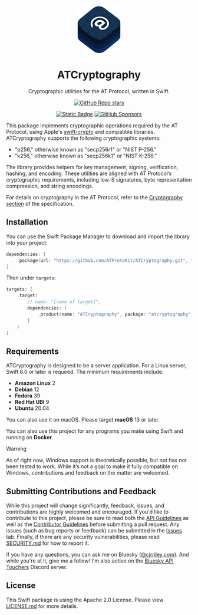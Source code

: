 <p align="center">
  <img src="https://github.com/ATProtoKit/ATCryptography/blob/main/Sources/ATCryptography/ATCryptography.docc/Resources/atcryptography_logo.png" height="128" alt="A logo for ATCryptography, which contains three stacks of rounded rectangles in an isometric top view. At the top stack, the at symbol is in a thick weight, with a pointed arrow at the tip. The background of the stack contains many 0s and 1s in a fade. The three stacks are lighter shades of blue.">
</p>

<h1 align="center">ATCryptography</h1>

<p align="center">Cryptographic utilities for the AT Protocol, written in Swift.</p>

<div align="center">

[![GitHub Repo stars](https://img.shields.io/github/stars/atprotokit/atcryptography?style=flat&logo=github)](https://github.com/ATProtoKit/ATCryptography)

</div>
<div align="center">

[![Static Badge](https://img.shields.io/badge/Follow-%40cjrriley.com-0073fa?style=flat&logo=bluesky&labelColor=%23151e27&link=https%3A%2F%2Fbsky.app%2Fprofile%2Fcjrriley.com)](https://bsky.app/profile/cjrriley.com)
[![GitHub Sponsors](https://img.shields.io/github/sponsors/masterj93?color=%23cb5f96&link=https%3A%2F%2Fgithub.com%2Fsponsors%2FMasterJ93)](https://github.com/sponsors/MasterJ93)

</div>

This package implements cryptographic operations required by the AT Protocol, using Apple's [swift-crypto](https://github.com/apple/swift-crypto) and compatible libraries.
ATCryptography supports the following cryptographic systems:
- "p256," otherwise known as "secp256r1" or "NIST P-256."
- "k256," otherwise known as "secp256k1" or "NIST K-256."

The library provides helpers for key management, signing, verification, hashing, and encoding. These utilities are aligned with AT Protocol’s cryptographic requirements, including low-S signatures, byte representation compression, and string encodings.

For details on cryptography in the AT Protocol, refer to the [Cryptography section](https://atproto.com/specs/cryptography) of the specification.

## Installation
You can use the Swift Package Manager to download and import the library into your project:
```swift
dependencies: [
    .package(url: "https://github.com/ATProtoKit/ATCryptography.git", from: "0.1.0")
]
```

Then under `targets`:
```swift
targets: [
    .target(
        // name: "[name of target]",
        dependencies: [
            .product(name: "ATCryptography", package: "atcryptography")
        ]
    )
]
```

## Requirements
ATCryptography is designed to be a server application. For a Linux server, Swift 6.0 or later is required. The minimum requirements include:
- **Amazon Linux** 2
- **Debian** 12
- **Fedora** 39
- **Red Hat UBI** 9
- **Ubuntu** 20.04

You can also use it on macOS. Please target **macOS** 13 or later.

You can also use this project for any programs you make using Swift and running on **Docker**.

> [!WARNING]
> As of right now, Windows support is theoretically possible, but not has not been tested to work. While it’s not a goal to make it fully compatible on Windows, contributions and feedback on the matter are welcomed.

## Submitting Contributions and Feedback
While this project will change significantly, feedback, issues, and contributions are highly welcomed and encouraged. If you'd like to contribute to this project, please be sure to read both the [API Guidelines](https://github.com/ATProtoKit/ATCryptography/blob/main/API_GUIDELINES.md) as well as the [Contributor Guidelines](https://github.com/MasterJ93/ATProtoKit/blob/main/CONTRIBUTING.md) before submitting a pull request. Any issues (such as bug reports or feedback) can be submitted in the [Issues](https://github.com/ATProtoKit/ATCryptography/issues) tab. Finally, if there are any security vulnerabilities, please read [SECURITY.md](https://github.com/ATProtoKit/ATCryptography/blob/main/SECURITY.md) for how to report it.

If you have any questions, you can ask me on Bluesky ([@cjrriley.com](https://bsky.app/profile/cjrriley.com)). And while you're at it, give me a follow! I'm also active on the [Bluesky API Touchers](https://discord.gg/3srmDsHSZJ) Discord server.

## License
This Swift package is using the Apache 2.0 License. Please view [LICENSE.md](https://github.com/ATProtoKit/ATCryptography/blob/main/LICENSE.md) for more details.
